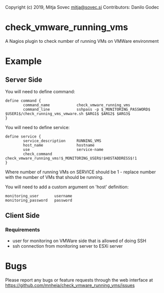 Copyright (c) 2019, Mitja Sovec <mitja@sovec.si>
Contributors: Danilo Godec

# check_vmware_running_vms
A Nagios plugin to check number of running VMs on VMWare environment

# Example
## Server Side

You will need to define command:

```
define command {
        command_name            check_vmware_running_vms
        command_line            sshpass -p $_MONITORING_PASSWORD$ $USER1$/check_running_vms_vmware.sh $ARG1$ $ARG2$ $ARG3$
}
```

You will need to define service:

```
define service {
        service_description     RUNNING_VMS
        host_name               hostname
        use                     service-name
        check_command           check_vmware_running_vms!$_MONITORING_USER$!$HOSTADDRESS$!1
}
```

Where number of running VMs on SERVICE should be 1 - replace number with the number of VMs that should be running.

You will need to add a custom argument on 'host' definition:
```
monitoring_user       username
monitoring_password   password
```

## Client Side

### Requirements
- user for monitoring on VMWare side that is allowed of doing SSH
- ssh connection from monitoring server to ESXi server

# Bugs
Please report any bugs or feature requests through the web interface at https://github.com/mnheia/check_vmware_running_vms/issues
